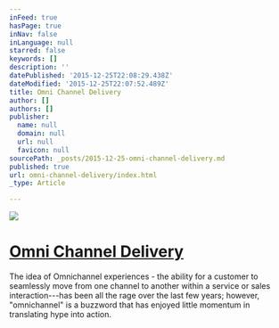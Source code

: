 ```yaml
---
inFeed: true
hasPage: true
inNav: false
inLanguage: null
starred: false
keywords: []
description: ''
datePublished: '2015-12-25T22:08:29.438Z'
dateModified: '2015-12-25T22:07:52.489Z'
title: Omni Channel Delivery
author: []
authors: []
publisher:
  name: null
  domain: null
  url: null
  favicon: null
sourcePath: _posts/2015-12-25-omni-channel-delivery.md
published: true
url: omni-channel-delivery/index.html
_type: Article

---
```

![](https://the-grid-user-content.s3-us-west-2.amazonaws.com/22be322b-7a74-4a44-beb0-59c82c89b47f.png)

# [Omni Channel Delivery][0]

The idea of Omnichannel experiences - the ability for a customer to seamlessly move from one channel to another within a service or sales interaction---has been all the rage over the last few years; however, "omnichannel" is a buzzword that has enjoyed little momentum in translating hype into action.

[0]: http://www.cues.org/article/view/id/Tech-time-members-use-multiple-channels